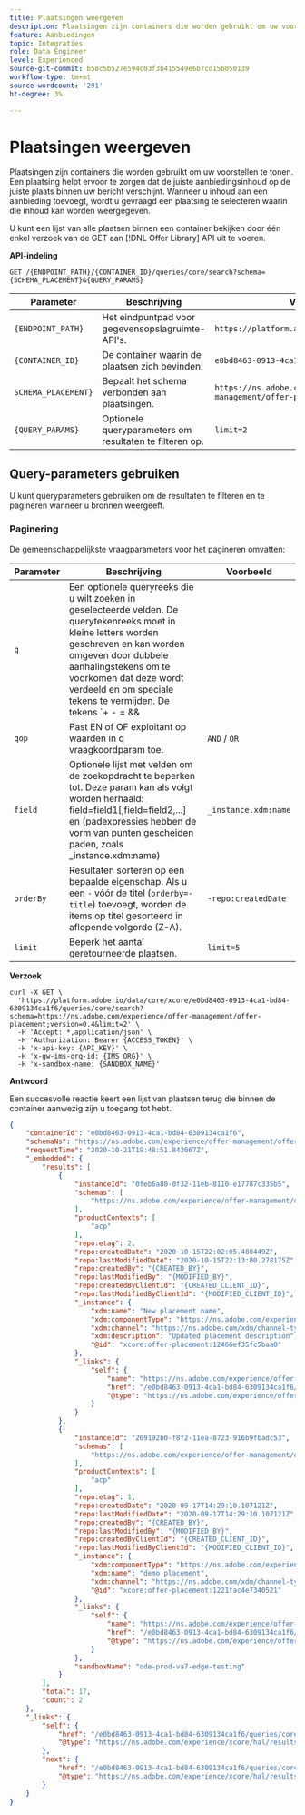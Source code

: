 ```yaml
---
title: Plaatsingen weergeven
description: Plaatsingen zijn containers die worden gebruikt om uw voorstellen te tonen.
feature: Aanbiedingen
topic: Integraties
role: Data Engineer
level: Experienced
source-git-commit: b58c5b527e594c03f3b415549e6b7cd15b050139
workflow-type: tm+mt
source-wordcount: '291'
ht-degree: 3%

---
```


# Plaatsingen weergeven

Plaatsingen zijn containers die worden gebruikt om uw voorstellen te tonen. Een plaatsing helpt ervoor te zorgen dat de juiste aanbiedingsinhoud op de juiste plaats binnen uw bericht verschijnt. Wanneer u inhoud aan een aanbieding toevoegt, wordt u gevraagd een plaatsing te selecteren waarin die inhoud kan worden weergegeven.

U kunt een lijst van alle plaatsen binnen een container bekijken door één enkel verzoek van de GET aan [!DNL Offer Library] API uit te voeren.

**API-indeling**

```http
GET /{ENDPOINT_PATH}/{CONTAINER_ID}/queries/core/search?schema={SCHEMA_PLACEMENT}&{QUERY_PARAMS}
```

| Parameter | Beschrijving | Voorbeeld |
| --------- | ----------- | ------- |
| `{ENDPOINT_PATH}` | Het eindpuntpad voor gegevensopslagruimte-API&#39;s. | `https://platform.adobe.io/data/core/xcore/` |
| `{CONTAINER_ID}` | De container waarin de plaatsen zich bevinden. | `e0bd8463-0913-4ca1-bd84-6309134ca1f6` |
| `SCHEMA_PLACEMENT}` | Bepaalt het schema verbonden aan plaatsingen. | `https://ns.adobe.com/experience/offer-management/offer-placement;version=0.4` |
| `{QUERY_PARAMS}` | Optionele queryparameters om resultaten te filteren op. | `limit=2` |

## Query-parameters gebruiken

U kunt queryparameters gebruiken om de resultaten te filteren en te pagineren wanneer u bronnen weergeeft.

### Paginering

De gemeenschappelijkste vraagparameters voor het pagineren omvatten:

| Parameter | Beschrijving | Voorbeeld |
| --------- | ----------- | ------- |
| `q` | Een optionele queryreeks die u wilt zoeken in geselecteerde velden. De querytekenreeks moet in kleine letters worden geschreven en kan worden omgeven door dubbele aanhalingstekens om te voorkomen dat deze wordt verdeeld en om speciale tekens te vermijden. De tekens `+ - = && || > < ! ( ) { } [ ] ^ \" ~ * ? : \ /` hebben een speciale betekenis en moeten met een backslash worden beschermd wanneer deze in de queryreeks worden weergegeven. | Website JSON |
| `qop` | Past EN of OF exploitant op waarden in q vraagkoordparam toe. | `AND` / `OR` |
| `field` | Optionele lijst met velden om de zoekopdracht te beperken tot. Deze param kan als volgt worden herhaald: field=field1[,field=field2,...] en (padexpressies hebben de vorm van punten gescheiden paden, zoals _instance.xdm:name) | `_instance.xdm:name` |
| `orderBy` | Resultaten sorteren op een bepaalde eigenschap. Als u een `-` vóór de titel (`orderby=-title`) toevoegt, worden de items op titel gesorteerd in aflopende volgorde (Z-A). | `-repo:createdDate` |
| `limit` | Beperk het aantal geretourneerde plaatsen. | `limit=5` |

**Verzoek**

```shell
curl -X GET \
  'https://platform.adobe.io/data/core/xcore/e0bd8463-0913-4ca1-bd84-6309134ca1f6/queries/core/search?schema=https://ns.adobe.com/experience/offer-management/offer-placement;version=0.4&limit=2' \
  -H 'Accept: *,application/json' \
  -H 'Authorization: Bearer {ACCESS_TOKEN}' \
  -H 'x-api-key: {API_KEY}' \
  -H 'x-gw-ims-org-id: {IMS_ORG}' \
  -H 'x-sandbox-name: {SANDBOX_NAME}'
```

**Antwoord**

Een succesvolle reactie keert een lijst van plaatsen terug die binnen de container aanwezig zijn u toegang tot hebt.

```json
{
    "containerId": "e0bd8463-0913-4ca1-bd84-6309134ca1f6",
    "schemaNs": "https://ns.adobe.com/experience/offer-management/offer-placement;version=0.4",
    "requestTime": "2020-10-21T19:48:51.843067Z",
    "_embedded": {
        "results": [
            {
                "instanceId": "0feb6a80-0f32-11eb-8110-e17787c335b5",
                "schemas": [
                    "https://ns.adobe.com/experience/offer-management/offer-placement;version=0.4"
                ],
                "productContexts": [
                    "acp"
                ],
                "repo:etag": 2,
                "repo:createdDate": "2020-10-15T22:02:05.480449Z",
                "repo:lastModifiedDate": "2020-10-15T22:13:00.278175Z",
                "repo:createdBy": "{CREATED_BY}",
                "repo:lastModifiedBy": "{MODIFIED_BY}",
                "repo:createdByClientId": "{CREATED_CLIENT_ID}",
                "repo:lastModifiedByClientId": "{MODIFIED_CLIENT_ID}",
                "_instance": {
                    "xdm:name": "New placement name",
                    "xdm:componentType": "https://ns.adobe.com/experience/offer-management/content-component-html",
                    "xdm:channel": "https://ns.adobe.com/xdm/channel-types/web",
                    "xdm:description": "Updated placement description",
                    "@id": "xcore:offer-placement:12466ef35fc5baa0"
                },
                "_links": {
                    "self": {
                        "name": "https://ns.adobe.com/experience/offer-management/offer-placement;version=0.4#0feb6a80-0f32-11eb-8110-e17787c335b5",
                        "href": "/e0bd8463-0913-4ca1-bd84-6309134ca1f6/instances/0feb6a80-0f32-11eb-8110-e17787c335b5",
                        "@type": "https://ns.adobe.com/experience/offer-management/offer-placement;version=0.4"
                    }
                }
            },
            {
                "instanceId": "269192b0-f8f2-11ea-8723-916b9fbadc53",
                "schemas": [
                    "https://ns.adobe.com/experience/offer-management/offer-placement;version=0.4"
                ],
                "productContexts": [
                    "acp"
                ],
                "repo:etag": 1,
                "repo:createdDate": "2020-09-17T14:29:10.107121Z",
                "repo:lastModifiedDate": "2020-09-17T14:29:10.107121Z",
                "repo:createdBy": "{CREATED_BY}",
                "repo:lastModifiedBy": "{MODIFIED_BY}",
                "repo:createdByClientId": "{CREATED_CLIENT_ID}",
                "repo:lastModifiedByClientId": "{MODIFIED_CLIENT_ID}",
                "_instance": {
                    "xdm:componentType": "https://ns.adobe.com/experience/offer-management/content-component-html",
                    "xdm:name": "demo placement",
                    "xdm:channel": "https://ns.adobe.com/xdm/channel-types/web",
                    "@id": "xcore:offer-placement:1221fac4e7340521"
                },
                "_links": {
                    "self": {
                        "name": "https://ns.adobe.com/experience/offer-management/offer-placement;version=0.4#269192b0-f8f2-11ea-8723-916b9fbadc53",
                        "href": "/e0bd8463-0913-4ca1-bd84-6309134ca1f6/instances/269192b0-f8f2-11ea-8723-916b9fbadc53",
                        "@type": "https://ns.adobe.com/experience/offer-management/offer-placement;version=0.4"
                    }
                },
                "sandboxName": "ode-prod-va7-edge-testing"
            }
        ],
        "total": 17,
        "count": 2
    },
    "_links": {
        "self": {
            "href": "/e0bd8463-0913-4ca1-bd84-6309134ca1f6/queries/core/search?schema=https://ns.adobe.com/experience/offer-management/offer-placement;version=0.4&limit=2",
            "@type": "https://ns.adobe.com/experience/xcore/hal/results"
        },
        "next": {
            "href": "/e0bd8463-0913-4ca1-bd84-6309134ca1f6/queries/core/search?start=269192b0-f8f2-11ea-8723-916b9fbadc53&orderby=instanceId&schema=https://ns.adobe.com/experience/offer-management/offer-placement;version=0.4&limit=2",
            "@type": "https://ns.adobe.com/experience/xcore/hal/results"
        }
    }
}
```
